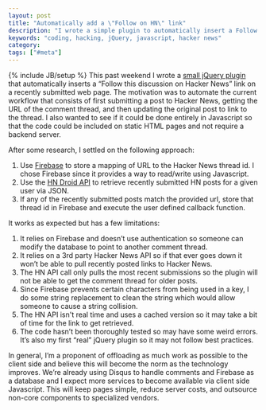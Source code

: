```yaml
---
layout: post
title: "Automatically add a \"Follow on HN\" link"
description: "I wrote a simple plugin to automatically insert a Follow this discussion on HN link using client side Javascript"
keywords: "coding, hacking, jQuery, javascript, hacker news"
category:
tags: ["#meta"]
---
```

{% include JB/setup %}
This past weekend I wrote a <a href="https://github.com/dangoldin/follow-discussion-hn" target="_blank">small jQuery plugin</a> that automatically inserts a “Follow this discussion on Hacker News” link on a recently submitted web page. The motivation was to automate the current workflow that consists of first submitting a post to Hacker News, getting the URL of the comment thread, and then updating the original post to link to the thread. I also wanted to see if it could be done entirely in Javascript so that the code could be included on static HTML pages and not require a backend server.

After some research, I settled on the following approach:

1. Use <a href="https://www.firebase.com/" target="_blank">Firebase</a> to store a mapping of URL to the Hacker News thread id. I chose Firebase since it provides a way to read/write using Javascript.
2. Use the <a href="http://hndroidapi.appspot.com" target="_blank">HN Droid API</a> to retrieve recently submitted HN posts for a given user via JSON.
3. If any of the recently submitted posts match the provided url, store that thread id in Firebase and execute the user defined callback function.

It works as expected but has a few limitations:

1. It relies on Firebase and doesn’t use authentication so someone can modify the database to point to another comment thread.
2. It relies on a 3rd party Hacker News API so if that ever goes down it won’t be able to pull recently posted links to Hacker News.
3. The HN API call only pulls the most recent submissions so the plugin will not be able to get the comment thread for older posts.
4. Since Firebase prevents certain characters from being used in a key, I do some string replacement to clean the string which would allow someone to cause a string collision.
5. The HN API isn't real time and uses a cached version so it may take a bit of time for the link to get retrieved.
6. The code hasn’t been thoroughly tested so may have some weird errors. It’s also my first “real” jQuery plugin so it may not follow best practices.

In general, I’m a proponent of offloading as much work as possible to the client side and believe this will become the norm as the technology improves. We’re already using Disqus to handle comments and Firebase as a database and I expect more services to become available via client side Javascript. This will keep pages simple, reduce server costs, and outsource non-core components to specialized vendors.